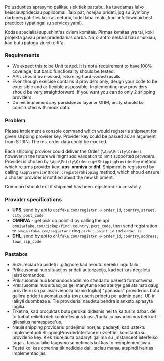 Po uzduoties aprasymo palikau siek tiek pastabu, ka turedamas laiko keisciau/prideciau papildomai.
Taip pat, norejau prideti, jog su Symfony darbines patirties kol kas neturiu, todel labai realu, kad nefollowinau best practices (ypatingai su services.yaml).

Kodas specialiai supushint'as dviem komitais. Pirmas komitas yra tai, koki projekta gavau pries pradedamas darba. Na, o antro neskaidziau smulkiau, kad butu patogu ziureti diff'a.

### Requirements
- We expect this to be Unit tested. It is not a requirement to have 100% coverage, but basic functionality should be tested.
- APIs should be mocked, returning hard-coded results.
- Even though exercise contains 3 providers only, design your code to be extensible and as flexible as possible. Implementing new providers should be very straightforward. If you want you can do only 2 shipping providers.
- Do not implement any persistence layer or ORM, entity should be constructed with mock data.

### Problem
Please implement a console command which would register a shipment for given shipping provider key. Provider key could be passed as an argument from STDIN. The rest order data could be mocked.

Each shipping provider could deliver the Order (`\App\Entity\Order`), however in the future we might add validation to limit supported providers. Provider is chosen by `\App\Entity\Order::getShippingProviderKey` method which returns provider key: __ups__, __omniva__ or __dhl__.
Shipment is registered by calling `\App\Service\Order::registerShipping` method, which should ensure a chosen provider is notified about the new shipment.

Command should exit if shipment has been registered successfully.

### Provider specifications
- **UPS**, send by api to `upsfake.com/register` -> `order_id`, `country`, `street`, `city`, `post_code`
- **OMNIVA** - get pick up point id by calling the api `omnivafake.com/pickup/find` : `country`, `post_code`, then send registration to `omnivafake.com/register` using `pickup_point_id` and `order_id`
- **DHL**, send by api to `dhlfake.com/register` -> `order_id`, `country`, `address`, `town`, `zip_code` 

### Pastabos

- Suziureciau ka prideti i .gitignore kad nebutu nereikalingu failu.
- Priklausomai nuo situacijos prideti autorizacija, kad bet kas negaletu leisti komandos.
- Priklausomai nuo komandos kodinimo standartu pakeisti formatavima.
- Priklausomai nuo situacijos (jei manytume kad ateityje gali atsirasti daug provideriu su panasia/vienoda biznio logika) "panasius" providerius butu galima prideti automatizuotai (pvz useris pridetu per admin panel UI) ir laikyti duombazeje. Tie provideriai naudotu bendra is anksto aprasyta logika.
- Tiketina, kad produktas butu gerokai didesnis nei tai ka turim dabar. del to turbut reiketu deti konkretesnius klasiu/funkciju pavadinimus bei kurti gilesnius namespace'us.
- Nauju shipping provideriu pridejimui norejau padaryti, kad uztektu implementuoti ShippingProviderInterface ir uzsettinti konstanta su providerio key. Kiek ziurejau ta padaryti galima su _instanceof interfeiso tagais, taciau laiko taupymo sumetimais kol kas to neimplementavau.
- Testai kol kas coverina tik nedidele dali, taciau manau atspindi ivairias implementacijas.

